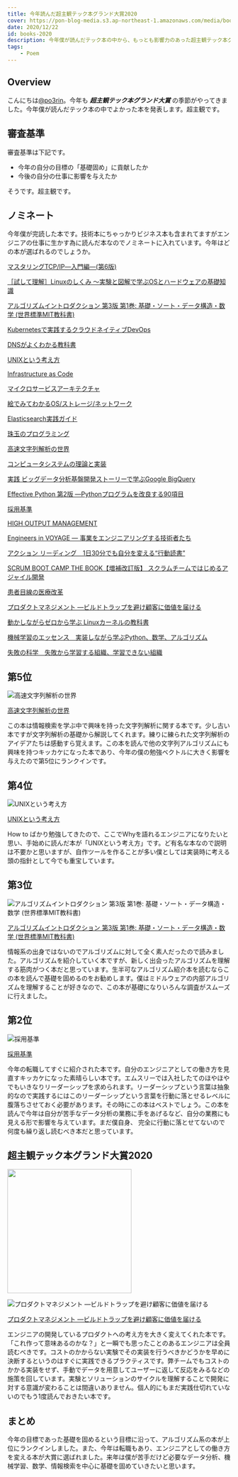```yaml
---
title: 今年読んだ超主観テック本グランド大賞2020
cover: https://pon-blog-media.s3.ap-northeast-1.amazonaws.com/media/books-2020.jpeg
date: 2020/12/22
id: books-2020
description: 今年僕が読んだテック本の中から、もっとも影響力のあった超主観テック本グランド大賞2020を決定します。
tags:
    - Poem
---
```


## Overview

こんにちは[@po3rin](https://twitter.com/home)。今年も ***超主観テック本グランド大賞*** の季節がやってきました。今年僕が読んだテック本の中でよかった本を発表します。超主観です。

## 審査基準
審査基準は下記です。

* 今年の自分の目標の「基礎固め」に貢献したか
* 今後の自分の仕事に影響を与えたか

そうです。超主観です。

## ノミネート

今年僕が完読した本です。技術本にちゃっかりビジネス本も含まれてますがエンジニアの仕事に生かす為に読んだ本なのでノミネートに入れています。今年はどの本が選ばれるのでしょうか。

[マスタリングTCP/IP―入門編―(第6版)](https://www.amazon.co.jp/dp/4274224473/ref=cm_sw_em_r_mt_dp_1eF4FbCGVCFTK)  

[［試して理解］Linuxのしくみ ～実験と図解で学ぶOSとハードウェアの基礎知識](https://www.amazon.co.jp/dp/B079YJS1J1/ref=cm_sw_em_r_mt_dp_VfF4FbQC99TVZ)  

[アルゴリズムイントロダクション 第3版 第1巻: 基礎・ソート・データ構造・数学 (世界標準MIT教科書)](https://www.amazon.co.jp/dp/4764904063/ref=cm_sw_em_r_mt_dp_ugF4Fb0DB6X1R)  

[Kubernetesで実践するクラウドネイティブDevOps](https://www.amazon.co.jp/dp/4873119014/ref=cm_sw_em_r_mt_dp_8gF4Fb44HT084)  

[DNSがよくわかる教科書](https://www.amazon.co.jp/dp/B07KQSRZ1S/ref=cm_sw_em_r_mt_dp_whF4FbDRQ280K)  

[UNIXという考え方](https://www.amazon.co.jp/dp/4274064069/ref=cm_sw_em_r_mt_dp_XhF4Fb5AJG5JT)  

[Infrastructure as Code](https://www.amazon.co.jp/dp/4873117968/ref=cm_sw_em_r_mt_dp_qiF4FbV6CPS20)  

[マイクロサービスアーキテクチャ](https://www.amazon.co.jp/dp/4873117607/ref=cm_sw_em_r_mt_dp_RiF4FbTBMKWGQ)  

[絵でみてわかるOS/ストレージ/ネットワーク](https://www.amazon.co.jp/dp/B07VV2C2QN/ref=cm_sw_em_r_mt_dp_jjF4FbRS0ZMQ3)  

[Elasticsearch実践ガイド](https://www.amazon.co.jp/dp/B07DN87LQV/ref=cm_sw_em_r_mt_dp_HjF4FbXQ9WERC)  

[珠玉のプログラミング](https://www.amazon.co.jp/dp/4621066072/ref=cm_sw_em_r_mt_dp_ikF4Fb2FFSEFT)  

[高速文字列解析の世界](https://www.amazon.co.jp/dp/4000069748/ref=cm_sw_em_r_mt_dp_DkF4FbRKEQJM6)  

[コンピュータシステムの理論と実装](https://www.amazon.co.jp/dp/4873117127/ref=cm_sw_em_r_mt_dp_9kF4FbP90CQX8)  

[実践 ビッグデータ分析基盤開発ストーリーで学ぶGoogle BigQuery](https://www.amazon.co.jp/dp/B0824F8ZZD/ref=cm_sw_em_r_mt_dp_wlF4FbBHT2HEN)  

[Effective Python 第2版 ―Pythonプログラムを改良する90項目](https://www.amazon.co.jp/dp/4873119170/ref=cm_sw_em_r_mt_dp_YlF4FbYHSC2G9)  

[採用基準](https://www.amazon.co.jp/dp/B00B42SX70/ref=cm_sw_em_r_mt_dp_GoF4FbFBEREZ1)  

[HIGH OUTPUT MANAGEMENT](https://www.amazon.co.jp/dp/B01MU055XH/ref=cm_sw_em_r_mt_dp_9oF4FbEXXAQRD)  

[Engineers in VOYAGE ― 事業をエンジニアリングする技術者たち](https://www.amazon.co.jp/dp/B08GSQ4BL3/ref=cm_sw_em_r_mt_dp_KpF4FbZXD0R0C)  

[アクション リーディング　1日30分でも自分を変える“行動読書”](https://www.amazon.co.jp/dp/B01G6U99B8/ref=cm_sw_em_r_mt_dp_.pF4Fb02PN2ZJ)  

[SCRUM BOOT CAMP THE BOOK【増補改訂版】 スクラムチームではじめるアジャイル開発](https://www.amazon.co.jp/dp/B086GBXRN6/ref=cm_sw_em_r_mt_dp_QqF4Fb57Z1QRF)  

[患者目線の医療改革](https://www.amazon.co.jp/dp/B07Y229JV4/ref=cm_sw_em_r_mt_dp_lrF4FbC8MKZF4)  

[プロダクトマネジメント ―ビルドトラップを避け顧客に価値を届ける](https://www.amazon.co.jp/dp/4873119251/ref=cm_sw_em_r_mt_dp_XrF4FbBHDN6KD)  

[動かしながらゼロから学ぶ Linuxカーネルの教科書](https://www.amazon.co.jp/dp/B08HQKJK2S/ref=cm_sw_em_r_mt_dp_psF4FbFAG2S1E)  

[機械学習のエッセンス　実装しながら学ぶPython、数学、アルゴリズム](https://www.amazon.co.jp/dp/B07GYS3RG7/ref=cm_sw_em_r_mt_dp_2sF4FbP12MD51)  

[失敗の科学　失敗から学習する組織、学習できない組織](https://www.amazon.co.jp/dp/B01MU364ID/ref=cm_sw_em_r_mt_dp_ytF4Fb3393BMK)

## 第5位
![高速文字列解析の世界](https://pon-blog-media.s3.ap-northeast-1.amazonaws.com/media/book-kousoku.jpg)  

[高速文字列解析の世界](https://www.amazon.co.jp/dp/4000069748/ref=cm_sw_em_r_mt_dp_DkF4FbRKEQJM6)

この本は情報検索を学ぶ中で興味を持った文字列解析に関する本です。少し古い本ですが文字列解析の基礎から解説してくれます。練りに練られた文字列解析のアイデアたちは感動すら覚えます。この本を読んで他の文字列アルゴリズムにも興味を持つキッカケになった本であり、今年の僕の勉強ベクトルに大きく影響を与えたので第5位にランクインです。

## 第4位

![UNIXという考え方](https://pon-blog-media.s3.ap-northeast-1.amazonaws.com/media/book-unix.jpg)  

[UNIXという考え方](https://www.amazon.co.jp/dp/4274064069/ref=cm_sw_em_r_mt_dp_XhF4Fb5AJG5JT)

How to ばかり勉強してきたので、ここでWhyを語れるエンジニアになりたいと思い、手始めに読んだ本が「UNIXという考え方」です。ど有名な本なので説明は不要かと思いますが、自作ツールを作ることが多い僕としては実装時に考える頭の指針として今でも重宝しています。

## 第3位

![アルゴリズムイントロダクション 第3版 第1巻: 基礎・ソート・データ構造・数学 (世界標準MIT教科書)](https://pon-blog-media.s3.ap-northeast-1.amazonaws.com/media/book-alg.jpg)  

[アルゴリズムイントロダクション 第3版 第1巻: 基礎・ソート・データ構造・数学 (世界標準MIT教科書)](https://www.amazon.co.jp/dp/4764904063/ref=cm_sw_em_r_mt_dp_ugF4Fb0DB6X1R)

情報系の出身ではないのでアルゴリズムに対して全く素人だったので読みました。アルゴリズムを紹介していく本ですが、新しく出会ったアルゴリズムを理解する筋肉がつく本だと思っています。生半可なアルゴリズム紹介本を読むならこの本を読んで基礎を固めるのをお勧めします。僕はミドルウェアの内部アルゴリズムを理解することが好きなので、この本が基礎になりいろんな調査がスムーズに行えました。

## 第2位

![採用基準](https://pon-blog-media.s3.ap-northeast-1.amazonaws.com/media/book-saiyou.jpg)  

[採用基準](https://www.amazon.co.jp/dp/B00B42SX70/ref=cm_sw_em_r_mt_dp_GoF4FbFBEREZ1)

今年の転職してすぐに紹介された本です。自分のエンジニアとしての働き方を見直すキッカケになった素晴らしい本です。エムスリーでは入社したてのほやほやでもいきなりリーダーシップを求められます。リーダーシップという言葉は抽象的なので実践するにはこのリーダーシップという言葉を行動に落とせるレベルに腹落ちさせておく必要があります。その時にこの本はベストでしょう。この本を読んで今年は自分が苦手なデータ分析の業務に手をあげるなど、自分の業務にも見える形で影響を与えています。まだ僕自身、
完全に行動に落とせてないので何度も繰り返し読むべき本だと思っています。

## 超主観テック本グランド大賞2020

<img src="https://pon-blog-media.s3.ap-northeast-1.amazonaws.com/media/book-pdm.jpg" width="280px">

![プロダクトマネジメント ―ビルドトラップを避け顧客に価値を届ける](https://pon-blog-media.s3.ap-northeast-1.amazonaws.com/media/book-pdm.jpg)  

[プロダクトマネジメント ―ビルドトラップを避け顧客に価値を届ける](https://www.amazon.co.jp/dp/4873119251/ref=cm_sw_em_r_mt_dp_XrF4FbBHDN6KD)

エンジニアの開発しているプロダクトへの考え方を大きく変えてくれた本です。「これ作って意味あるのかな？」と一瞬でも思ったことのあるエンジニアは全員読むべきです。コストのかからない実験でその実装を行うべきかどうかを早めに決断するというのはすぐに実践できるプラクティスです。弊チームでもコストのかかる実装をせず、手動でデータを用意してユーザーに返して反応をみるなどの施策を回しています。実験とソリューションのサイクルを理解することで開発に対する意識が変わることは間違いありません。個人的にもまだ実践仕切れていないのでもう1度読んでおきたい本です。

## まとめ

今年の目標であった基礎を固めるという目標に沿って、アルゴリズム系の本が上位にランクインしました。また、今年は転職もあり、エンジニアとしての働き方を変える本が大賞に選ばれました。来年は僕が苦手だけど必要なデータ分析、機械学習、数学、情報検索を中心に基礎を固めていきたいと思います。
